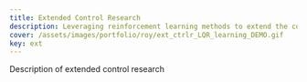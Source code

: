 ```yaml
---
title: Extended Control Research
description: Leveraging reinforcement learning methods to extend the control of state-space controllers, such as LQR.
cover: /assets/images/portfolio/roy/ext_ctrlr_LQR_learning_DEMO.gif
key: ext
---
```


Description of extended control research

